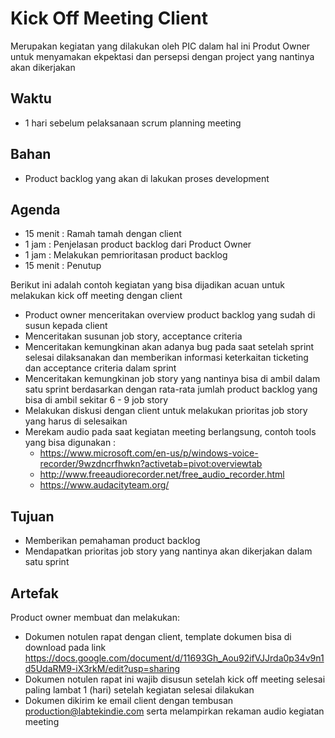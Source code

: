 # Kick Off Meeting Client

Merupakan kegiatan yang dilakukan oleh PIC dalam hal ini Produt Owner untuk menyamakan ekpektasi dan persepsi dengan 
project yang nantinya akan dikerjakan

## Waktu

- 1 hari sebelum pelaksanaan scrum planning meeting

## Bahan

- Product backlog yang akan di lakukan proses development

## Agenda

- 15 menit : Ramah tamah dengan client
- 1 jam    : Penjelasan product backlog dari Product Owner
- 1 jam    : Melakukan pemrioritasan product backlog
- 15 menit : Penutup

Berikut ini adalah contoh kegiatan yang bisa dijadikan acuan untuk melakukan kick off meeting dengan client

- Product owner menceritakan overview product backlog yang sudah di susun kepada client
- Menceritakan susunan job story, acceptance criteria
- Menceritakan kemungkinan akan adanya bug pada saat setelah sprint selesai dilaksanakan dan memberikan informasi 
  keterkaitan ticketing dan acceptance criteria dalam sprint
- Menceritakan kemungkinan job story yang nantinya bisa di ambil dalam satu sprint berdasarkan dengan rata-rata 
  jumlah product backlog yang bisa di ambil sekitar 6 - 9 job story
- Melakukan diskusi dengan client untuk melakukan prioritas job story yang harus di selesaikan 
- Merekam audio pada saat kegiatan meeting berlangsung, contoh tools yang bisa digunakan :
  - https://www.microsoft.com/en-us/p/windows-voice-recorder/9wzdncrfhwkn?activetab=pivot:overviewtab
  - http://www.freeaudiorecorder.net/free_audio_recorder.html
  - https://www.audacityteam.org/

## Tujuan

- Memberikan pemahaman product backlog
- Mendapatkan prioritas job story yang nantinya akan dikerjakan dalam satu sprint 

## Artefak

Product owner membuat dan melakukan:

- Dokumen notulen rapat dengan client, template dokumen bisa di download pada link https://docs.google.com/document/d/11693Gh_Aou92ifVJJrda0p34v9n1d5UdaRM9-iX3rkM/edit?usp=sharing
- Dokumen notulen rapat ini wajib disusun setelah kick off meeting selesai paling lambat 1 (hari) setelah kegiatan 
  selesai dilakukan
- Dokumen dikirim ke email client dengan tembusan production@labtekindie.com serta melampirkan rekaman audio kegiatan 
  meeting

